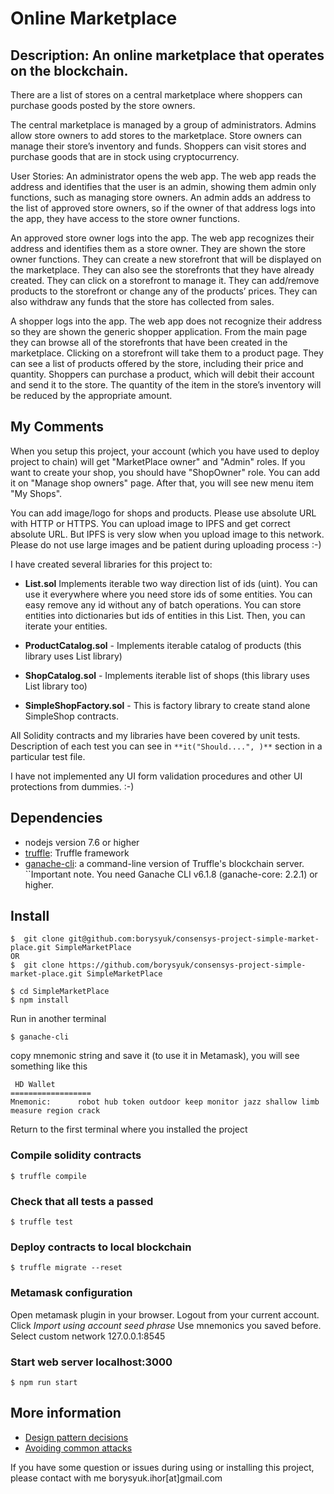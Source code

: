 # Online Marketplace

## Description: An online marketplace that operates on the blockchain.

There are a list of stores on a central marketplace where shoppers can purchase
goods posted by the store owners.

The central marketplace is managed by a group of administrators.
Admins allow store owners to add stores to the marketplace. Store owners can
manage their store’s inventory and funds. Shoppers can visit stores and purchase
goods that are in stock using cryptocurrency.

User Stories:
An administrator opens the web app. The web app reads the address and identifies
that the user is an admin, showing them admin only functions, such as managing
store owners. An admin adds an address to the list of approved store owners, so
if the owner of that address logs into the app, they have access to the store
owner functions.

An approved store owner logs into the app. The web app recognizes their address
and identifies them as a store owner. They are shown the store owner functions.
They can create a new storefront that will be displayed on the marketplace.
They can also see the storefronts that they have already created. They can
click on a storefront to manage it. They can add/remove products to the
storefront or change any of the products’ prices. They can also withdraw any
funds that the store has collected from sales.

A shopper logs into the app. The web app does not recognize their address so
they are shown the generic shopper application. From the main page they can
browse all of the storefronts that have been created in the marketplace.
Clicking on a storefront will take them to a product page. They can see a list
of products offered by the store, including their price and quantity. Shoppers
can purchase a product, which will debit their account and send it to the store.
The quantity of the item in the store’s inventory will be reduced by the appropriate amount.

## My Comments
When you setup this project, your account (which you have used to deploy project to chain) 
will get "MarketPlace owner" and "Admin" roles. If you want to create your shop,
you should have "ShopOwner" role. You can add it on "Manage shop owners" page. 
After that, you will see new menu item "My Shops".   

You can add image/logo for shops and products. Please use absolute URL with HTTP or HTTPS.
You can upload image to IPFS and get correct absolute URL. But IPFS is very slow 
when you upload image to this network. Please do not use large images and be 
patient during uploading process :-) 


I have created several libraries for this project to:
+ **List.sol**  Implements iterable two way direction list of ids (uint). You can use it 
everywhere where you need store ids of some entities. You can easy remove any id without any of batch operations.
You can store entities into 
dictionaries but ids of entities in this List. Then, you can iterate your entities.

+ **ProductCatalog.sol** - Implements iterable catalog of products (this library uses List library)     

+ **ShopCatalog.sol** - Implements iterable list of shops (this library uses List library too)

+ **SimpleShopFactory.sol** - This is factory library to create stand alone SimpleShop contracts. 


All Solidity contracts and my libraries have been covered by unit tests. Description of each test you 
can see in `**it("Should....", )**` section in a particular test file. 


I have not implemented any UI form validation procedures and other UI protections from dummies. :-)


## Dependencies
+ nodejs version 7.6 or higher
+  [truffle](https://github.com/trufflesuite/truffle): Truffle framework
+  [ganache-cli](https://github.com/trufflesuite/ganache-cli): a command-line
version of Truffle's blockchain server.
``Important note. You need Ganache CLI v6.1.8 (ganache-core: 2.2.1) or higher.


## Install

```
$  git clone git@github.com:borysyuk/consensys-project-simple-market-place.git SimpleMarketPlace
OR
$  git clone https://github.com/borysyuk/consensys-project-simple-market-place.git SimpleMarketPlace
```

```
$ cd SimpleMarketPlace
$ npm install
```
 Run in another terminal

 ```
 $ ganache-cli
 ```

 copy mnemonic string and save it (to use it in Metamask), you will see something like this  

 ```
  HD Wallet
 ==================
 Mnemonic:      robot hub token outdoor keep monitor jazz shallow limb measure region crack
 ```
 Return to the first terminal where you installed the project

### Compile solidity contracts
```
$ truffle compile
```

### Check that all tests a passed
```
$ truffle test
```

### Deploy contracts to local blockchain
```
$ truffle migrate --reset
```

### Metamask configuration
Open metamask plugin in your browser. Logout from your current account. Click
*Import using account seed phrase*
Use mnemonics you saved before.
Select custom network 127.0.0.1:8545


### Start web server localhost:3000
```
$ npm run start
```

  
## More information

+ [Design pattern decisions](https://github.com/borysyuk/consensys-project-simple-market-place/blob/master/design_pattern_desicions.md)
+ [Avoiding common attacks](https://github.com/borysyuk/consensys-project-simple-market-place/blob/master/avoiding_common_attacks.md)
 
 If you have some question or issues during using or installing this project, please contact with me borysyuk.ihor[at]gmail.com